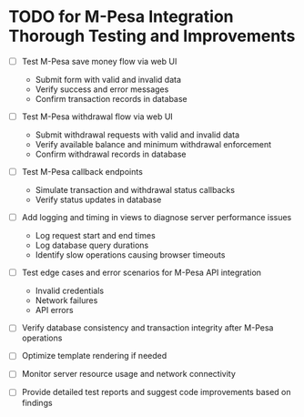 # TODO for M-Pesa Integration Thorough Testing and Improvements

- [ ] Test M-Pesa save money flow via web UI
  - Submit form with valid and invalid data
  - Verify success and error messages
  - Confirm transaction records in database

- [ ] Test M-Pesa withdrawal flow via web UI
  - Submit withdrawal requests with valid and invalid data
  - Verify available balance and minimum withdrawal enforcement
  - Confirm withdrawal records in database

- [ ] Test M-Pesa callback endpoints
  - Simulate transaction and withdrawal status callbacks
  - Verify status updates in database

- [ ] Add logging and timing in views to diagnose server performance issues
  - Log request start and end times
  - Log database query durations
  - Identify slow operations causing browser timeouts

- [ ] Test edge cases and error scenarios for M-Pesa API integration
  - Invalid credentials
  - Network failures
  - API errors

- [ ] Verify database consistency and transaction integrity after M-Pesa operations

- [ ] Optimize template rendering if needed

- [ ] Monitor server resource usage and network connectivity

- [ ] Provide detailed test reports and suggest code improvements based on findings
